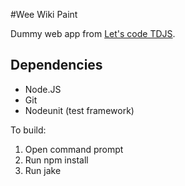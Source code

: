 #Wee Wiki Paint

Dummy web app from [Let's code TDJS](http://www.letscodejavascript.com).

## Dependencies

- Node.JS
- Git
- Nodeunit (test framework)

To build:
1. Open command prompt
2. Run npm install
3. Run jake

